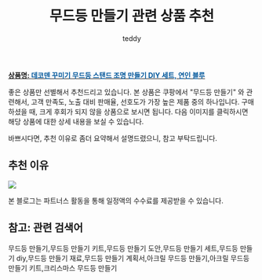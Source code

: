 ﻿---
layout: post
title:  "무드등 만들기 관련 상품 추천"
author: teddy
categories: [ 가구/인테리어 ]
tags: [무드등 만들기,무드등 만들기 키트,무드등 만들기 도안,무드등 만들기 세트,무드등 만들기 diy,무드등 만들기 재료,무드등 만들기 계획서,아크릴 무드등 만들기,아크릴 무드등 만들기 키트,크리스마스 무드등 만들기]
image: https://static.coupangcdn.com/image/retail/images/2020/10/20/11/5/1aedd072-ac44-40e9-aef2-d16e6ae2e199.jpg 
description: "쿠팡에서 무드등 만들기 관련 상품으로 가장 고객 선호도가 높은 제품 중 하나입니다."
---

<a href="https://link.coupang.com/re/AFFSDP?lptag=AF3256674&pageKey=2270506623&itemId=3893454846&vendorItemId=71878068584&traceid=V0-153-4d0e4e1b684d1d37"><b>상품명: <font color='#01579B'>데코덴 꾸미기 무드등 스탠드 조명 만들기 DIY 세트, 연인 블루</font></b></a>

좋은 상품만 선별해서 추천드리고 있습니다.
본 상품은 쿠팡에서 "무드등 만들기" 와 관련해서, 고객 만족도, 노출 대비 판매율, 선호도가 가장 높은 제품 중의 하나입니다.
구매하셨을 때, 크게 후회가 되지 않을 상품으로 보시면 됩니다. 
다음 이미지를 클릭하시면 해당 상품에 대한 상세 내용을 보실 수 있습니다.

바쁘시다면, 추천 이유로 좀더 요약해서 설명드렸으니, 참고 부탁드립니다.

## 추천 이유 

<a href="https://link.coupang.com/re/AFFSDP?lptag=AF3256674&pageKey=2270506623&itemId=3893454846&vendorItemId=71878068584&traceid=V0-153-4d0e4e1b684d1d37"><img src="https://thumbnail7.coupangcdn.com/thumbnails/remote/q89/image/retail/images/2020/10/20/11/8/90faed09-5665-42b6-9576-5518d8c6ce8f.jpg"></a> 

본 블로그는 파트너스 활동을 통해 일정액의 수수료를 제공받을 수 있습니다.

## 참고: 관련 검색어    
무드등 만들기,무드등 만들기 키트,무드등 만들기 도안,무드등 만들기 세트,무드등 만들기 diy,무드등 만들기 재료,무드등 만들기 계획서,아크릴 무드등 만들기,아크릴 무드등 만들기 키트,크리스마스 무드등 만들기